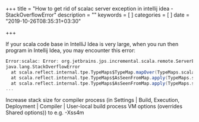 +++
title = "How to get rid of scalac server exception in intellij idea - StackOverflowError"
description = ""
keywords = [
]
categories = [
]
date = "2019-10-26T08:35:31+03:30"

+++

If your scala code base in IntelliJ Idea is very large, when you run then program in Intellij Idea, you may encounter this error:

```scala
Error:scalac: Error: org.jetbrains.jps.incremental.scala.remote.ServerException
java.lang.StackOverflowError
  at scala.reflect.internal.tpe.TypeMaps$TypeMap.mapOver(TypeMaps.scala:114)
  at scala.reflect.internal.tpe.TypeMaps$AsSeenFromMap.apply(TypeMaps.scala:513)
  at scala.reflect.internal.tpe.TypeMaps$AsSeenFromMap.apply(TypeMaps.scala:483)
...
```

Increase stack size for compiler process (in Settings | Build, Execution, Deployment | Compiler | User-local build process VM options (overrides Shared options)) to e.g. -Xss4m
